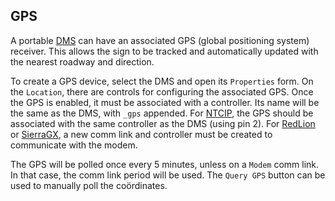 ## GPS

A portable [DMS] can have an associated GPS (global positioning system)
receiver.  This allows the sign to be tracked and automatically updated with the
nearest roadway and direction.

To create a GPS device, select the DMS and open its `Properties` form.  On the
`Location`, there are controls for configuring the associated GPS.  Once the GPS
is enabled, it must be associated with a controller.  Its name will be the same
as the DMS, with `_gps` appended.  For [NTCIP], the GPS should be associated
with the same controller as the DMS (using pin 2).  For [RedLion] or [SierraGX],
a new comm link and controller must be created to communicate with the modem.

The GPS will be polled once every 5 minutes, unless on a `Modem` comm link.  In
that case, the comm link period will be used.  The `Query GPS` button can be
used to manually poll the coördinates.


[DMS]: dms.html
[NTCIP]: admin_guide.html#ntcip
[RedLion]: admin_guide.html#redlion
[SierraGX]: admin_guide.html#sierragx
